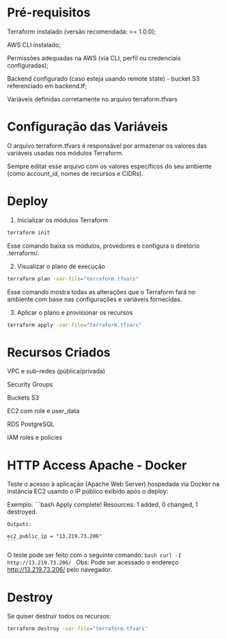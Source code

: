 # Pré-requisitos


Terraform instalado (versão recomendada: >= 1.0.0);

AWS CLI instalado;

Permissões adequadas na AWS (via CLI, perfil ou credenciais configuradas);

Backend configurado (caso esteja usando remote state) - bucket S3 referenciado em backend.tf;

Variáveis definidas corretamente no arquivo terraform.tfvars




# Configuração das Variáveis


O arquivo terraform.tfvars é responsável por armazenar os valores das variáveis usadas nos módulos Terraform.

Sempre editar esse arquivo com os valores específicos do seu ambiente (como account_id, nomes de recursos e CIDRs).


# Deploy


1. Inicializar os módulos Terraform

```bash
terraform init
```
Esse comando baixa os módulos, provedores e configura o diretório .terraform/.

2. Visualizar o plano de execução

```bash
terraform plan -var-file="terraform.tfvars"
```

Esse comando mostra todas as alterações que o Terraform fará no ambiente com base nas configurações e variáveis fornecidas.

3. Aplicar o plano e provisionar os recursos

```bash
terraform apply -var-file="terraform.tfvars"
```


# Recursos Criados


VPC e sub-redes (pública/privada)

Security Groups

Buckets S3

EC2 com role e user_data

RDS PostgreSQL

IAM roles e policies



# HTTP Access Apache - Docker

Teste o acesso à aplicação (Apache Web Server) hospedada via Docker na instância EC2 usando o IP público exibido após o deploy:

Exemplo:
    ```bash
    Apply complete! Resources: 1 added, 0 changed, 1 destroyed.

    Outputs:

    ec2_public_ip = "13.219.73.206"
    ```

O teste pode ser feito com o seguinte comando:
    ```bash
    curl -I http://13.219.73.206/
    ```
Obs: Pode ser acessado o endereço http://13.219.73.206/ pelo navegador.


# Destroy
Se quiser destruir todos os recursos:

```bash
terraform destroy -var-file="terraform.tfvars"
```




